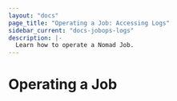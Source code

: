 ```yaml
---
layout: "docs"
page_title: "Operating a Job: Accessing Logs"
sidebar_current: "docs-jobops-logs"
description: |-
  Learn how to operate a Nomad Job.
---
```


# Operating a Job
